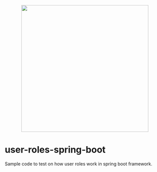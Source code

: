 <p align="center"><img src="https://encrypted-tbn0.gstatic.com/images?q=tbn%3AANd9GcTuEFe_h4PJJxCWIvCtAbJslgbUA9lLZ-JyKR3sagG4s0KGrXYQ" width="400"></p>

# user-roles-spring-boot
Sample code to test on how user roles work in spring boot framework.
